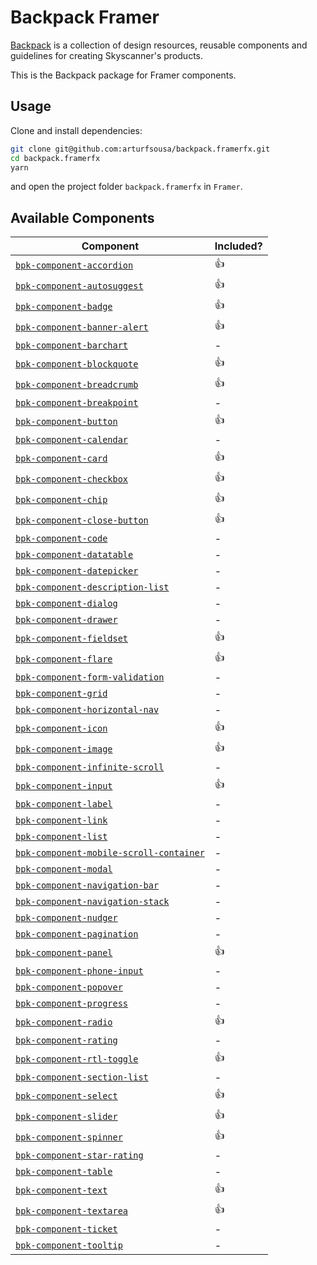 # Backpack Framer

[Backpack](https://backpack.github.io//?platform=web)     is a collection of design resources, reusable components and guidelines for creating Skyscanner's products.

This is the Backpack package for Framer components.

## Usage

Clone and install dependencies:

```sh
git clone git@github.com:arturfsousa/backpack.framerfx.git
cd backpack.framerfx
yarn
```

and open the project folder `backpack.framerfx` in `Framer`.

## Available Components

| Component                                                                                                                  | Included? |
| -------------------------------------------------------------------------------------------------------------------------- | --------- |
| [`bpk-component-accordion`](https://backpack.github.io/components/accordion/?platform=web)                                 | 👍        |
| [`bpk-component-autosuggest`](https://backpack.github.io/components/autosuggest/?platform=web)                             | 👍        |
| [`bpk-component-badge`](https://backpack.github.io/components/badge/?platform=web)                                         | 👍        |
| [`bpk-component-banner-alert`](https://backpack.github.io/components/banner-alert/?platform=web)                           | 👍        |
| [`bpk-component-barchart`](https://backpack.github.io/components/barchart/?platform=web)                                   | -         |
| [`bpk-component-blockquote`](https://backpack.github.io/components/blockquote/?platform=web)                               | 👍        |
| [`bpk-component-breadcrumb`](https://backpack.github.io/components/breadcrumb/?platform=web)                               | 👍        |
| [`bpk-component-breakpoint`](https://backpack.github.io/components/breakpoint/?platform=web)                               | -         |
| [`bpk-component-button`](https://backpack.github.io/components/button/?platform=web)                                       | 👍        |
| [`bpk-component-calendar`](https://backpack.github.io/components/calendar/?platform=web)                                   | -         |
| [`bpk-component-card`](https://backpack.github.io/components/card/?platform=web)                                           | 👍        |
| [`bpk-component-checkbox`](https://backpack.github.io/components/checkbox/?platform=web)                                   | 👍        |
| [`bpk-component-chip`](https://backpack.github.io/components/chip/?platform=web)                                           | 👍        |
| [`bpk-component-close-button`](https://github.com/Skyscanner/backpack/tree/master/packages/bpk-component-close-button)     | 👍        |
| [`bpk-component-code`](https://backpack.github.io/components/code/?platform=web)                                           | -         |
| [`bpk-component-datatable`](https://backpack.github.io/components/datatable/?platform=web)                                 | -         |
| [`bpk-component-datepicker`](https://backpack.github.io/components/datepicker/?platform=web)                               | -         |
| [`bpk-component-description-list`](https://backpack.github.io/components/description-list/?platform=web)                   | -         |
| [`bpk-component-dialog`](https://backpack.github.io/components/dialog/?platform=web)                                       | -         |
| [`bpk-component-drawer`](https://backpack.github.io/components/drawer/?platform=web)                                       | -         |
| [`bpk-component-fieldset`](https://backpack.github.io/components/fieldset/?platform=web)                                   | 👍        |
| [`bpk-component-flare`](https://backpack.github.io/components/flare/?platform=web)                                         | 👍        |
| [`bpk-component-form-validation`](https://backpack.github.io/components/form-validation/?platform=web)                     | -         |
| [`bpk-component-grid`](https://backpack.github.io/components/grid/?platform=web)                                           | -         |
| [`bpk-component-horizontal-nav`](https://backpack.github.io/components/horizontal-nav/?platform=web)                       | -         |
| [`bpk-component-icon`](https://backpack.github.io/components/icon/?platform=web)                                           | 👍        |
| [`bpk-component-image`](https://backpack.github.io/components/image/?platform=web)                                         | 👍        |
| [`bpk-component-infinite-scroll`](https://backpack.github.io/components/infinite-scroll/?platform=web)                     | -         |
| [`bpk-component-input`](https://backpack.github.io/components/input/?platform=web)                                         | 👍        |
| [`bpk-component-label`](https://github.com/Skyscanner/backpack/tree/master/packages/bpk-component-label)                   | -         |
| [`bpk-component-link`](https://backpack.github.io/components/link/?platform=web)                                           | -         |
| [`bpk-component-list`](https://backpack.github.io/components/list/?platform=web)                                           | -         |
| [`bpk-component-mobile-scroll-container`](https://backpack.github.io/components/mobile-scroll-container/?platform=web)     | -         |
| [`bpk-component-modal`](https://backpack.github.io/components/modal/?platform=web)                                         | -         |
| [`bpk-component-navigation-bar`](https://backpack.github.io/components/navigation-bar/?platform=web)                       | -         |
| [`bpk-component-navigation-stack`](https://backpack.github.io/components/navigation-stack/?platform=web)                   | -         |
| [`bpk-component-nudger`](https://backpack.github.io/components/nudger/?platform=web)                                       | -         |
| [`bpk-component-pagination`](https://backpack.github.io/components/pagination/?platform=web)                               | -         |
| [`bpk-component-panel`](https://backpack.github.io/components/panel/?platform=web)                                         | 👍        |
| [`bpk-component-phone-input`](https://backpack.github.io/components/phone-input/?platform=web)                             | -         |
| [`bpk-component-popover`](https://backpack.github.io/components/popover/?platform=web)                                     | -         |
| [`bpk-component-progress`](https://backpack.github.io/components/progress/?platform=web)                                   | -         |
| [`bpk-component-radio`](https://backpack.github.io/components/radio/?platform=web)                                         | 👍        |
| [`bpk-component-rating`](https://backpack.github.io/components/rating/?platform=web)                                       | -         |
| [`bpk-component-rtl-toggle`](https://github.com/Skyscanner/backpack/tree/master/packages/bpk-component-rtl-toggle)         | 👍        |
| [`bpk-component-section-list`](https://backpack.github.io/components/section-list/?platform=web)                           | -         |
| [`bpk-component-select`](https://backpack.github.io/components/select/?platform=web)                                       | 👍        |
| [`bpk-component-slider`](https://backpack.github.io/components/slider/?platform=web)                                       | 👍        |
| [`bpk-component-spinner`](https://backpack.github.io/components/spinner/?platform=web)                                     | 👍        |
| [`bpk-component-star-rating`](https://backpack.github.io/components/star-rating/?platform=web)                             | -         |
| [`bpk-component-table`](https://backpack.github.io/components/table/?platform=web)                                         | -         |
| [`bpk-component-text`](https://backpack.github.io/components/text/?platform=web)                                           | 👍        |
| [`bpk-component-textarea`](https://github.com/Skyscanner/backpack/tree/master/packages/bpk-component-textarea)             | 👍        |
| [`bpk-component-ticket`](https://backpack.github.io/components/ticket/?platform=web)                                       | -         |
| [`bpk-component-tooltip`](https://backpack.github.io/components/tooltip/?platform=web)                                     | -         |
